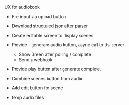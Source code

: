 UX for audiobook

- File input via upload button
- Download structured json after parser

- Create editable screen to display scenes

- Provide - generare audio button, async call to tts-server
  - Show Green after polling / complete
  - Send a webhook

- Provide play button after generate complete.

- Combine scenes button from audio .

- Add edit button for scene

- temp audio files
